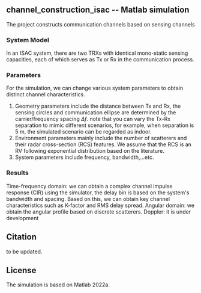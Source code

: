 ## channel_construction_isac -- Matlab simulation 
The project constructs communication channels based on sensing channels
### System Model ####
In an ISAC system, there are two TRXs with identical mono-static sensing capacities, each of which serves as Tx or Rx in the communication process.
### Parameters ###
For the simulation, we can change various system parameters to obtain distinct channel characteristics. 
1. Geometry parameters include the distance between Tx and Rx, the sensing circles and communication ellipse are determined by the carrier/frequency spacing $\Delta f$.
   note that you can vary the Tx-Rx separation to mimic different scenarios, for example, when separation is 5 m, the simulated scenario can be regarded as indoor.
2. Environment parameters mainly include the number of scatterers and their radar cross-section (RCS) features. We assume that the RCS is an RV following exponential distribution based on the literature.
3. System parameters include frequency, bandwidth,...etc.
### Results ###
Time-frequency domain: we can obtain a complex channel impulse response (CIR) using the simulator, the delay bin is based on the system's bandwidth and spacing. 
Based on this, we can obtain key channel characteristics such as K-factor and RMS delay spread.
Angular domain: we obtain the angular profile based on discrete scatterers. 
Doppler: it is under development
## Citation
to be updated.
## License
The simulation is based on Matlab 2022a.
